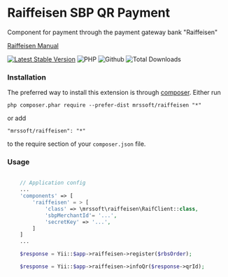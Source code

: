 # Raiffeisen SBP QR Payment
Component for payment through the payment gateway bank "Raiffeisen"

[Raiffeisen Manual](https://pay.raif.ru/doc/sbp.html#operation/post-sbp-v2-qrs)

[![Latest Stable Version](https://img.shields.io/packagist/v/mrssoft/raiffeisen.svg)](https://packagist.org/packages/mrssoft/raiffeisen)
![PHP](https://img.shields.io/packagist/php-v/mrssoft/raiffeisen.svg)
![Github](https://img.shields.io/github/license/mrs2000/raiffeisen.svg)
![Total Downloads](https://img.shields.io/packagist/dt/mrssoft/raiffeisen.svg)

### Installation
The preferred way to install this extension is through [composer](http://getcomposer.org/download/).
Either run
```
php composer.phar require --prefer-dist mrssoft/raiffeisen "*"
```
or add
```
"mrssoft/raiffeisen": "*"
```
to the require section of your `composer.json` file.

### Usage

```php
    
    // Application config
    ...
    'components' => [
        'raiffeisen' = > [
            'class' => \mrssoft\raiffeisen\RaifClient::class,
            'sbpMerchantId'= '...',
            'secretKey' => '...',
        ]
    ]
    ...

    $response = Yii::$app->raiffeisen->register($rbsOrder);

    $response = Yii::$app->raiffeisen->infoQr($response->qrId);

```